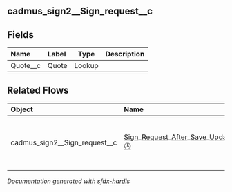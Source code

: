 ## cadmus_sign2__Sign_request__c

<!-- Object description -->

## Fields

| Name      | Label | Type | Description |
| :-------- | :---- | :--: | :---------- | 
| Quote__c | Quote | Lookup | <!-- --> |


## Related Flows

| Object | Name      | Type | Description |
| :----  | :-------- | :--: | :---------- | 
| cadmus_sign2__Sign_request__c | [Sign_Request_After_Save_Update_quote_signing_info](../flows/Sign_Request_After_Save_Update_quote_signing_info.md) [🕒](../flows/Sign_Request_After_Save_Update_quote_signing_info-history.md) |  Record After Save | Update quotes based on the sign request status |






_Documentation generated with [sfdx-hardis](https://sfdx-hardis.cloudity.com)_
